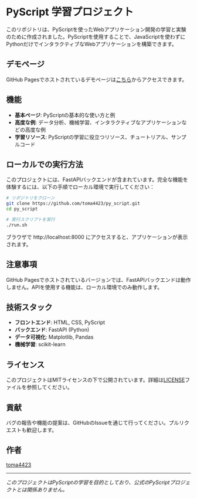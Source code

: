 # PyScript 学習プロジェクト

このリポジトリは、PyScriptを使ったWebアプリケーション開発の学習と実験のために作成されました。PyScriptを使用することで、JavaScriptを使わずにPythonだけでインタラクティブなWebアプリケーションを構築できます。

## デモページ

GitHub Pagesでホストされているデモページは[こちら](https://toma4423.github.io/py_script/)からアクセスできます。

## 機能

- **基本ページ**: PyScriptの基本的な使い方と例
- **高度な例**: データ分析、機械学習、インタラクティブなアプリケーションなどの高度な例
- **学習リソース**: PyScriptの学習に役立つリソース、チュートリアル、サンプルコード

## ローカルでの実行方法

このプロジェクトには、FastAPIバックエンドが含まれています。完全な機能を体験するには、以下の手順でローカル環境で実行してください：

```bash
# リポジトリをクローン
git clone https://github.com/toma4423/py_script.git
cd py_script

# 実行スクリプトを実行
./run.sh
```

ブラウザで http://localhost:8000 にアクセスすると、アプリケーションが表示されます。

## 注意事項

GitHub Pagesでホストされているバージョンでは、FastAPIバックエンドは動作しません。APIを使用する機能は、ローカル環境でのみ動作します。

## 技術スタック

- **フロントエンド**: HTML, CSS, PyScript
- **バックエンド**: FastAPI (Python)
- **データ可視化**: Matplotlib, Pandas
- **機械学習**: scikit-learn

## ライセンス

このプロジェクトはMITライセンスの下で公開されています。詳細は[LICENSE](LICENSE)ファイルを参照してください。

## 貢献

バグの報告や機能の提案は、GitHubのIssueを通じて行ってください。プルリクエストも歓迎します。

## 作者

[toma4423](https://github.com/toma4423)

---

*このプロジェクトはPyScriptの学習を目的としており、公式のPyScriptプロジェクトとは関係ありません。* 